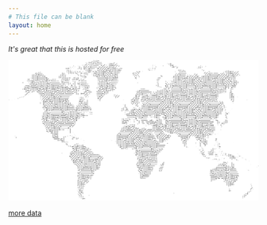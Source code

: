 ```yaml
---
# This file can be blank
layout: home
---
```



*It's great that this is hosted for free*

<img src="images/map-demo.png" alt="hi" class="inline"/>

[more data](https://github.com/giollachriost/DH-Siglo-de-Oro/edit/master/data/tate-artists-mullen-cleaned.csv")

